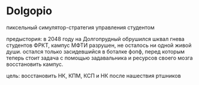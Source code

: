 # Dolgopio

пиксельный симулятор-стратегия управления студентом

предыстория: в 2048 году на Долгопрудный обрушился шквал гнева студентов ФРКТ, кампус МФТИ разрушен, не осталось ни одной живой души. остался только засидевшийся в боталке фопф, перед которым теперь стоит задача с помощью задавальника и ресурсов своего мозга восстановить кампус.

цель: восстановить НК, КПМ, КСП и НК после нашествия ртшников
